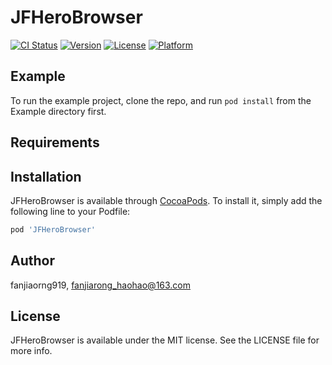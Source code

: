 # JFHeroBrowser

[![CI Status](https://img.shields.io/travis/fanjiaorng919/JFHeroBrowser.svg?style=flat)](https://travis-ci.org/fanjiaorng919/JFHeroBrowser)
[![Version](https://img.shields.io/cocoapods/v/JFHeroBrowser.svg?style=flat)](https://cocoapods.org/pods/JFHeroBrowser)
[![License](https://img.shields.io/cocoapods/l/JFHeroBrowser.svg?style=flat)](https://cocoapods.org/pods/JFHeroBrowser)
[![Platform](https://img.shields.io/cocoapods/p/JFHeroBrowser.svg?style=flat)](https://cocoapods.org/pods/JFHeroBrowser)

## Example

To run the example project, clone the repo, and run `pod install` from the Example directory first.

## Requirements

## Installation

JFHeroBrowser is available through [CocoaPods](https://cocoapods.org). To install
it, simply add the following line to your Podfile:

```ruby
pod 'JFHeroBrowser'
```

## Author

fanjiaorng919, fanjiarong_haohao@163.com

## License

JFHeroBrowser is available under the MIT license. See the LICENSE file for more info.
